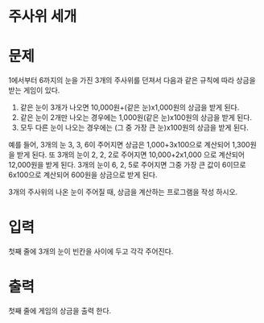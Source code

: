 # 주사위 세개

# 문제

1에서부터 6까지의 눈을 가진 3개의 주사위를 던져서 다음과 같은 규칙에 따라 상금을 받는 게임이 있다.
1. 같은 눈이 3개가 나오면 10,000원+(같은 눈)x1,000원의 상금을 받게 된다.
2. 같은 눈이 2개만 나오는 경우에는 1,000원(같은 눈)x100원의 상금을 받게 된다.
3. 모두 다른 눈이 나오는 경우에는 (그 중 가장 큰 눈)x100원의 상금을 받게 된다.

예를 들어, 3개의 눈 3, 3, 6이 주어지면 상금은 1,000+3x100으로 계산되어 1,300원을 받게 된다. 또 3개의 눈이 2, 2, 2로 주어지면 10,000+2x1,000 으로 계산되어 12,000원을 받게 된다. 3개의 눈이 6, 2, 5로 주어지면 그중 가장 큰 값이 6이므로 6x100으로 계산되어 600원을 상금으로 받게 된다.

3개의 주사위의 나온 눈이 주어질 때, 상금을 계산하는 프로그램을 작성 하시오.

# 입력

첫째 줄에 3개의 눈이 빈칸을 사이에 두고 각각 주어진다.

# 출력

첫째 줄에 게임의 상금을 출력 한다.